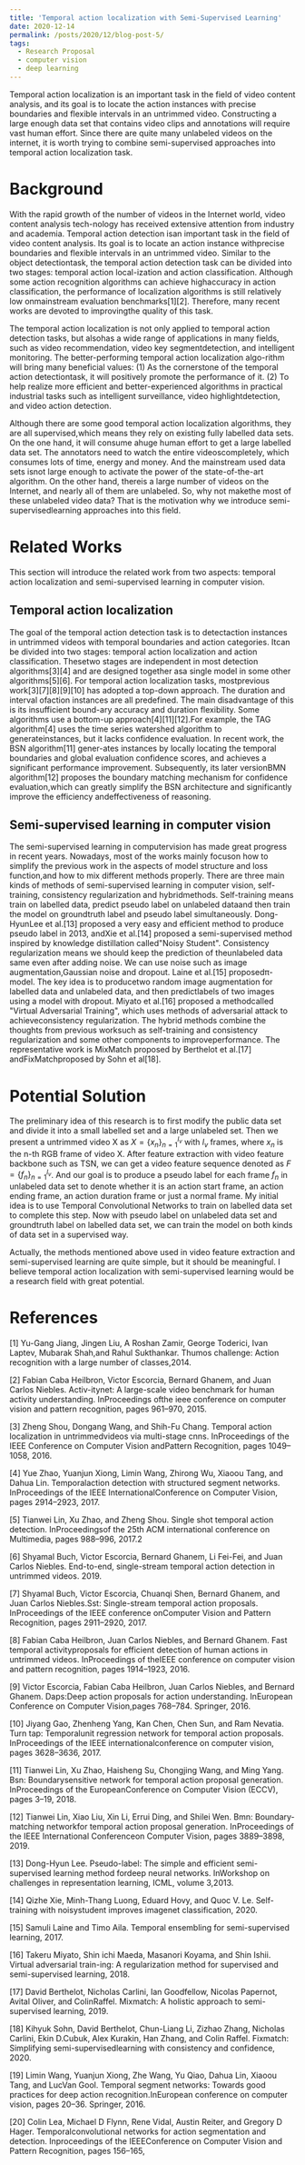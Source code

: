 ```yaml
---
title: 'Temporal action localization with Semi-Supervised Learning'
date: 2020-12-14
permalink: /posts/2020/12/blog-post-5/
tags:
  - Research Proposal
  - computer vision
  - deep learning
---
```


Temporal action localization is an important task in the field of video content analysis, and its goal is to locate the action instances with precise boundaries and flexible intervals in an untrimmed video. Constructing a large enough data set that contains video clips and annotations will require vast human effort. Since there are quite many unlabeled videos on the internet, it is worth trying to combine semi-supervised approaches into temporal action localization task.

Background
======

With the rapid growth of the number of videos in the Internet world, video content analysis tech-nology has received extensive attention from industry and academia. Temporal action detection isan important task in the field of video content analysis. Its goal is to locate an action instance withprecise boundaries and flexible intervals in an untrimmed video. Similar to the object detectiontask, the temporal action detection task can be divided into two stages: temporal action local-ization and action classification. Although some action recognition algorithms can achieve highaccuracy in action classification, the performance of localization algorithms is still relatively low onmainstream evaluation benchmarks[1][2]. Therefore, many recent works are devoted to improvingthe quality of this task.

The temporal action localization is not only applied to temporal action detection tasks, but alsohas a wide range of applications in many fields, such as video recommendation, video key segmentdetection, and intelligent monitoring.  The better-performing temporal action localization algo-rithm will bring many beneficial values: (1) As the cornerstone of the temporal action detectiontask, it will positively promote the performance of it. (2) To help realize more efficient and better-experienced algorithms in practical industrial tasks such as intelligent surveillance, video highlightdetection, and video action detection.

Although there are some good temporal action localization algorithms, they are all supervised,which means they rely on existing fully labelled data sets. On the one hand, it will consume ahuge human effort to get a large labelled data set. The annotators need to watch the entire videoscompletely, which consumes lots of time, energy and money. And the mainstream used data sets isnot large enough to activate the power of the state-of-the-art algorithm. On the other hand, thereis a large number of videos on the Internet, and nearly all of them are unlabeled. So, why not makethe most of these unlabeled video data? That is the motivation why we introduce semi-supervisedlearning approaches into this field.

Related Works
======

This section will introduce the related work from two aspects: temporal action localization and semi-supervised learning in computer vision.

Temporal action localization
------

The goal of the temporal action detection task is to detectaction instances in untrimmed videos with temporal boundaries and action categories. Itcan be divided into two stages: temporal action localization and action classification. Thesetwo stages are independent in most detection algorithms[3][4] and are designed together asa single model in some other algorithms[5][6]. For temporal action localization tasks, mostprevious work[3][7][8][9][10] has adopted a top-down approach. The duration and interval ofaction instances are all predefined. The main disadvantage of this is its insufficient bound-ary accuracy and duration flexibility. Some algorithms use a bottom-up approach[4][11][12].For example, the TAG algorithm[4] uses the time series watershed algorithm to generateinstances, but it lacks confidence evaluation. In recent work, the BSN algorithm[11] gener-ates instances by locally locating the temporal boundaries and global evaluation confidence scores, and achieves a significant performance improvement. Subsequently, its later versionBMN algorithm[12] proposes the boundary matching mechanism for confidence evaluation,which can greatly simplify the BSN architecture and significantly improve the efficiency andeffectiveness of reasoning.

Semi-supervised learning in computer vision
------

The semi-supervised learning in computervision has made great progress in recent years. Nowadays, most of the works mainly focuson how to simplify the previous work in the aspects of model structure and loss function,and how to mix different methods properly. There are three main kinds of methods of semi-supervised learning in computer vision, self-training, consistency regularization and hybridmethods. Self-training means train on labelled data, predict pseudo label on unlabeled dataand then train the model on groundtruth label and pseudo label simultaneously. Dong-HyunLee et al.[13] proposed a very easy and efficient method to produce pseudo label in 2013, andXie et al.[14] proposed a semi-supervised method inspired by knowledge distillation called"Noisy Student".  Consistency regularization means we should keep the prediction of theunlabeled data same even after adding noise. We can use noise such as image augmentation,Gaussian noise and dropout. Laine et al.[15] proposedπ-model. The key idea is to producetwo random image augmentation for labelled data and unlabeled data, and then predictlabels of two images using a model with dropout.  Miyato et al.[16] proposed a methodcalled "Virtual Adversarial Training", which uses methods of adversarial attack to achieveconsistency regularization. The hybrid methods combine the thoughts from previous worksuch as self-training and consistency regularization and some other components to improveperformance.  The representative work is MixMatch proposed by Berthelot et al.[17] andFixMatchproposed by Sohn et al[18].


Potential Solution
======

The preliminary idea of this research is to first modify the public data set and divide it into a small labelled set and a large unlabeled set. Then we present a untrimmed video X as $X=\left\{x_n\right\}_{n=1}^{l_v}$  with  $l_v$ frames, where $x_n$ is the n-th RGB frame of video X. After feature extraction with video feature backbone such as TSN, we can get a video feature sequence denoted as $F=\left\{f_n\right\}_{n=1}^{l_v}$. And our goal is to produce a pseudo label for each frame $f_n$  in unlabeled data set to denote whether it is an action start frame, an action ending frame, an action duration frame or just a normal frame. My initial idea is to use Temporal Convolutional Networks to train on labelled data set to complete this step. Now with pseudo label on unlabeled data set and groundtruth label on labelled data set, we can train the model on both kinds of data set in a supervised way.

Actually, the methods mentioned above used in video feature extraction and semi-supervised learning are quite simple, but it should be meaningful. I believe temporal action localization with semi-supervised learning would be a research field with great potential.

References
======

[1] Yu-Gang Jiang, Jingen Liu, A Roshan Zamir, George Toderici, Ivan Laptev, Mubarak Shah,and Rahul Sukthankar. Thumos challenge: Action recognition with a large number of classes,2014.

[2] Fabian Caba Heilbron, Victor Escorcia, Bernard Ghanem, and Juan Carlos Niebles. Activ-itynet: A large-scale video benchmark for human activity understanding. InProceedings ofthe ieee conference on computer vision and pattern recognition, pages 961–970, 2015.

[3] Zheng Shou, Dongang Wang, and Shih-Fu Chang. Temporal action localization in untrimmedvideos via multi-stage cnns. InProceedings of the IEEE Conference on Computer Vision andPattern Recognition, pages 1049–1058, 2016.

[4] Yue Zhao, Yuanjun Xiong, Limin Wang, Zhirong Wu, Xiaoou Tang, and Dahua Lin. Temporalaction detection with structured segment networks. InProceedings of the IEEE InternationalConference on Computer Vision, pages 2914–2923, 2017.

[5] Tianwei Lin, Xu Zhao, and Zheng Shou. Single shot temporal action detection. InProceedingsof the 25th ACM international conference on Multimedia, pages 988–996, 2017.2


[6] Shyamal Buch, Victor Escorcia, Bernard Ghanem, Li Fei-Fei, and Juan Carlos Niebles. End-to-end, single-stream temporal action detection in untrimmed videos. 2019.

[7] Shyamal Buch, Victor Escorcia, Chuanqi Shen, Bernard Ghanem, and Juan Carlos Niebles.Sst:  Single-stream temporal action proposals.  InProceedings of the IEEE conference onComputer Vision and Pattern Recognition, pages 2911–2920, 2017.

[8] Fabian Caba Heilbron, Juan Carlos Niebles, and Bernard Ghanem. Fast temporal activityproposals for efficient detection of human actions in untrimmed videos. InProceedings of theIEEE conference on computer vision and pattern recognition, pages 1914–1923, 2016.

[9] Victor Escorcia, Fabian Caba Heilbron, Juan Carlos Niebles, and Bernard Ghanem. Daps:Deep action proposals for action understanding. InEuropean Conference on Computer Vision,pages 768–784. Springer, 2016.

[10] Jiyang Gao, Zhenheng Yang, Kan Chen, Chen Sun, and Ram Nevatia. Turn tap: Temporalunit regression network for temporal action proposals. InProceedings of the IEEE internationalconference on computer vision, pages 3628–3636, 2017.

[11] Tianwei Lin, Xu Zhao, Haisheng Su, Chongjing Wang, and Ming Yang.  Bsn: Boundarysensitive network for temporal action proposal generation. InProceedings of the EuropeanConference on Computer Vision (ECCV), pages 3–19, 2018.

[12] Tianwei Lin, Xiao Liu, Xin Li, Errui Ding, and Shilei Wen. Bmn: Boundary-matching networkfor temporal action proposal generation. InProceedings of the IEEE International Conferenceon Computer Vision, pages 3889–3898, 2019.

[13] Dong-Hyun Lee. Pseudo-label: The simple and efficient semi-supervised learning method fordeep neural networks. InWorkshop on challenges in representation learning, ICML, volume 3,2013.

[14] Qizhe Xie, Minh-Thang Luong, Eduard Hovy, and Quoc V. Le.  Self-training with noisystudent improves imagenet classification, 2020.

[15] Samuli Laine and Timo Aila. Temporal ensembling for semi-supervised learning, 2017.

[16] Takeru Miyato, Shin ichi Maeda, Masanori Koyama, and Shin Ishii. Virtual adversarial train-ing: A regularization method for supervised and semi-supervised learning, 2018.

[17] David Berthelot, Nicholas Carlini, Ian Goodfellow, Nicolas Papernot, Avital Oliver, and ColinRaffel. Mixmatch: A holistic approach to semi-supervised learning, 2019.

[18] Kihyuk Sohn, David Berthelot, Chun-Liang Li, Zizhao Zhang, Nicholas Carlini, Ekin D.Cubuk, Alex Kurakin, Han Zhang, and Colin Raffel. Fixmatch: Simplifying semi-supervisedlearning with consistency and confidence, 2020.

[19] Limin Wang, Yuanjun Xiong, Zhe Wang, Yu Qiao, Dahua Lin, Xiaoou Tang, and LucVan Gool. Temporal segment networks: Towards good practices for deep action recognition.InEuropean conference on computer vision, pages 20–36. Springer, 2016.

[20] Colin Lea, Michael D Flynn, Rene Vidal, Austin Reiter, and Gregory D Hager. Temporalconvolutional networks for action segmentation and detection.  Inproceedings of the IEEEConference on Computer Vision and Pattern Recognition, pages 156–165, 
